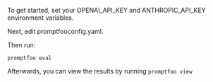 To get started, set your OPENAI_API_KEY and ANTHROPIC_API_KEY environment variables.

Next, edit promptfooconfig.yaml.

Then run:

```
promptfoo eval
```

Afterwards, you can view the results by running `promptfoo view`
